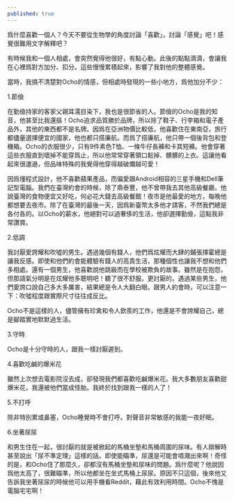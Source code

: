 ```yaml
---
published: true
---
```

爲什麼喜歡一個人？今天不要從生物學的角度討論「喜歡」，討論「感覺」吧！感覺很難用文字解釋吧？

有時候我和一個人相處，會突然覺得他很好，有點心動。此後的點點滴滴，會讓我在心裡爲對方加分、扣分。這些慢慢累積起來，影響了我對他的整體感覺。

當時，我搞不清楚對Ocho的情感，但相處時發現的一些小地方，爲他加分不少：



1.節儉

在勤儉持家的客家父親耳濡目染下，我也是很節省的人。節儉的Ocho是我的知音，他甚至比我還摳！Ocho追求品質勝於品牌，所以除了鞋子、行李箱和電子產品外，其他的東西都不是名牌。因爲在亞洲物價比較低，他喜歡住在東南亞，旅行都儘量選擇便宜的國家，他也都只搭廉航。而爲了搭廉航，他只帶一個後背包和登機箱。Ocho的衣服很少，只有9件素色T恤、一條牛仔長褲和卡其短褲。他會穿著這些衣服直到壞掉不能穿爲止，所以他常常穿著領口鬆掉、髒髒的上衣。這讓他看起來很邋遢，但品味特殊的我覺得他穿得越破爛越可愛！

因爲懂程式設計，他不喜歡蘋果產品，而偏愛跟Android相容的三星手機和Dell筆記型電腦。我們在臺灣約會的時候，除了鼎泰豐，他不曾帶我去其他高級餐廳。他說臺灣的食物便宜又好吃，何必花大錢去高級餐館！夜市是他最愛的地方，每晚他都想要去夜市。除了在臺灣的最後一天，因爲新臺幣太多他才請客，不然我們總是各付各的。以Ocho的薪水，他絕對可以過奢侈的生活，他卻選擇勤儉，這點我非常讚賞。

2.低調

我討厭愛誇耀和吹噓的男生。遇過幾個有錢人，他們爲炫耀而大肆的鋪張揮霍總是讓我反感。即使和他們約會能體驗有錢人的高貴生活，那種個性也讓我不想和他們多相處。還有一個男生，他喜歡說他跳級而在學校被欺負的故事。雖然是在抱怨，但那語氣分明是在炫耀他多聰明吧！聽了很不舒服。更討厭的，遇過某些男生，他們愛誇口說自己多大多厲害，結果總是令人大翻白眼。跟男人約會時，可以注意一下：吹噓程度跟實際尺寸往往成反比。

Ocho不是這樣的人，儘管擁有珍禽和令人欽羨的工作，他還是不會誇耀自己，總是腳踏實地默默過生活。

3.守時

Ocho是十分守時的人，跟我一樣討厭遲到。

4.喜歡吃鹹的爆米花

雖然上次想去電影院沒去成，卻發現我們都喜歡吃鹹爆米花。我大多數朋友喜歡甜爆米花，我還被他們當成怪胎。我終於找到跟我一樣的人了！

5.不打呼

除非特別累或鼻塞，Ocho睡覺時不會打呼。對聲音非常敏感的我能一夜好眠。

6.坐著尿尿

和男生住在一起，很討厭的就是被掀起的馬桶坐墊和馬桶周圍的尿味。有人辯解時甚至說出「尿不準定理」這樣的話。即使能瞄準，尿還是可能會噴濺出來啊！奇怪的是，和Ocho住了那麼久，卻都沒有馬桶坐墊和尿味的問題。爲什麼呢？他說因爲他太高了，很難瞄準，所以他都坐在坐式馬桶上尿尿。原因不只這個，後來他又告訴我坐著尿尿的時候他可以用手機看Reddit，藉此有效利用時間。Ocho不愧是電腦宅宅啊！
